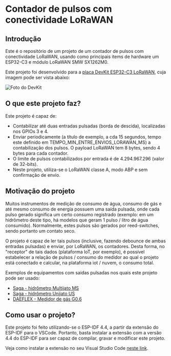 # Contador de pulsos com conectividade LoRaWAN


## Introdução 

Este é o repositório de um projeto de um contador de pulsos com conectividade LoRaWAN, usando como principais items de hardware um ESP32-C3 e módulo LoRaWAN SMW SX1262M0.

Este projeto foi desenvolvido para a [placa DevKit ESP32-C3 LoRaWAN](https://devkit-lorawan.douglaszuqueto.com/), cuja imagem pode ser vista abaixo:

![Foto do DevKit](https://1494345701-files.gitbook.io/~/files/v0/b/gitbook-x-prod.appspot.com/o/spaces%2Fk4vm1BAonZb0lJir85Kt%2Fuploads%2FZND8R36Ykkojp0VLa4FY%2FIMG_20221023_140025349_HDR.jpg?alt=media&token=62299eeb-f435-40e6-be26-8786e45f4079 "Foto do DevKit")


## O que este projeto faz?

Este projeto é capaz de:

* Contabilizar até duas entradas pulsadas (borda de descida), localizadas nos GPIOs 3 e 4.
* Enviar periodicamente (a título de exemplo, a cda 15 segundos, tempo este definido em TEMPO_MIN_ENTRE_ENVIOS_LORAWAN_MS) a contabilização dos pulsos. O payload LoRaWAN tem 8 bytes, sendo 4 bytes para cada contador.
* O limite de pulsos contabilizados por entrada é de 4.294.967.296 (valor de 32-bits).
* Neste projeto, utiliza-se o LoRaWAN classe A, modo ABP e sem confirmação de envio.


## Motivação do projeto

Muitos instrumentos de medição de consumo de água, consumo de gás e até mesmo consumo de energia possuem uma saída pulsada, onde cada pulso gerado significa um certo consumo registrado (exemplo: em um hidrômetro deste tipo, há modelos que geram 1 pulso / litro de água consumido). Normalmente, estes pulsos são gerados por reed-switches, sendo portanto um contato seco.

O projeto é capaz de ler tais pulsos (inclusive, fazendo debounce de ambas entradas pulsadas) e enviar, por LoRaWAN, os contadores. Desta forma, no "receptor" de tais dados (plataforma IoT, por exemplo), é possível estabelecer a relação de pulsos / consumo do medidor ao qual o projeto está conectado e calcular, na plataforma iot / nuvem, o consumo total.

Exemplos de equipamentos com saidas pulsadas nos quais este projeto pode ser usado:

* [Saga - hidrômetro Multijato MS](https://www.sagamedicao.com.br/residencialms/)
* [Saga - hidrômetro Unijato US](https://www.sagamedicao.com.br/residencialus/)
* [DAEFLEX - Medidor de gás G0.6](https://daeflex.com.br/produto/medidor-de-gas-g0-6/?gclid=Cj0KCQiA-JacBhC0ARIsAIxybyPE-6tCbLkEUKSEnKOd4kyAlN_isvCH-yrvSlyzxwK6cnFUEfrJ57saAoFHEALw_wcB)


## Como usar o projeto?

Este projeto foi feito utilizando-se o ESP-IDF 4.4, a partir da extensão do ESP-IDF para o VSCode. Portanto, basta instalar a extensão com a versão 4.4 do ESP-IDF para ser capaz de compilar, gravar e modificar este projeto.

Veja como instalar a extensão no seu Visual Studio Code [neste link](https://docs.espressif.com/projects/esp-idf/en/stable/esp32/get-started/vscode-setup.html).